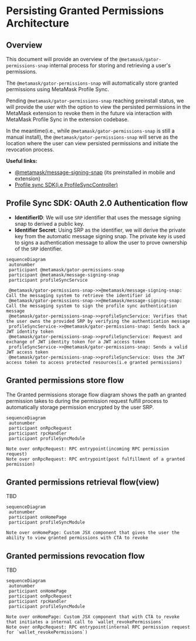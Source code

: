 # Persisting Granted Permissions Architecture

## Overview

This document will provide an overview of the `@metamask/gator-permissions-snap` internal process for storing and retrieving a user's permissions.

The `@metamask/gator-permissions-snap` will automatically store granted permissions using MetaMask Profile Sync.

Pending `@metamask/gator-permissions-snap` reaching preinstall status, we will provide the user with the option to view the persisted permissions in the MetaMask extension to revoke them in the future via interaction with MetaMask Profile Sync in the extension codebase.

In the meantime(i.e., while `@metamask/gator-permissions-snap` is still a manual install), the `@metamask/gator-permissions-snap` will serve as the location where the user can view persisted permissions and initiate the revocation process.

**Useful links:**

- [@metamask/message-signing-snap](https://github.com/MetaMask/message-signing-snap) (its preinstalled in mobile and extension)
- [Profile sync SDK(i.e ProfileSyncController)](https://www.npmjs.com/package/@metamask/profile-sync-controller)

## Profile Sync SDK: OAuth 2.0 Authentication flow

- **IdentifierID**: We will use `SRP` identifier that uses the message signing snap to derived a public key.
- **Identifier Secret**: Using SRP as the identifier, we will derive the private key from the automatic message signing snap. The private key is used to signs a authentication message to allow the user to prove ownership of the `SRP` identifier.

```mermaid
sequenceDiagram
 autonumber
 participant @metamask/gator-permissions-snap
 participant @metamask/message-signing-snap
 participant profileSyncService

 @metamask/gator-permissions-snap->>@metamask/message-signing-snap: Call the messaging system to retrieve the identifier id
 @metamask/gator-permissions-snap->>@metamask/message-signing-snap: Call the messaging system to sign the profile sync authentication message
 @metamask/gator-permissions-snap->>profileSyncService: Verifies that the user owns the provided SRP by verifying the authentication message
 profileSyncService->>@metamask/gator-permissions-snap: Sends back a JWT identity token
 @metamask/gator-permissions-snap->>profileSyncService: Request and exchange of JWT identity token for a JWT access token
 profileSyncService->>@metamask/gator-permissions-snap: Sends a valid JWT access token
 @metamask/gator-permissions-snap->>profileSyncService: Uses the JWT access token to access protected resources(i.e granted permissions)
```

## Granted permissions store flow

The Granted permissions storage flow diagram shows the path an granted permission takes to during the permission request fulfill process to automatically storage permission encrypted by the user SRP.

```mermaid
sequenceDiagram
 autonumber
 participant onRpcRequest
 participant rpcHandler
 participant profileSyncModule

Note over onRpcRequest: RPC entrypoint(incoming RPC permission request)
Note over onRpcRequest: RPC entrypoint(post fulfillment of a granted permission)

```

## Granted permissions retrieval flow(view)

TBD

```mermaid
sequenceDiagram
 autonumber
 participant onHomePage
 participant profileSyncModule

Note over onHomePage: Custom JSX component that gives the user the ability to view granted permissions with CTA to revoke
```

## Granted permissions revocation flow

TBD

```mermaid
sequenceDiagram
 autonumber
 participant onHomePage
 participant onRpcRequest
 participant rpcHandler
 participant profileSyncModule

Note over onHomePage: Custom JSX component that with CTA to revoke that initiates a internal call to `wallet_revokePermissions`
Note over onRpcRequest: RPC entrypoint(internal RPC permission request for `wallet_revokePermissions`)
```
